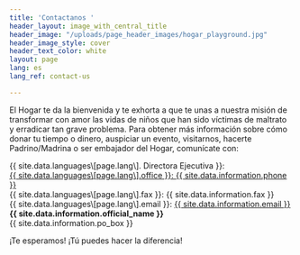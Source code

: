 ```yaml
---
title: 'Contactanos '
header_layout: image_with_central_title
header_image: "/uploads/page_header_images/hogar_playground.jpg"
header_image_style: cover
header_text_color: white
layout: page
lang: es
lang_ref: contact-us

---
```

El Hogar te da la bienvenida y te exhorta a que te unas a nuestra misión de transformar con amor las vidas de niños que han sido víctimas de maltrato y erradicar tan grave problema. Para obtener más información sobre cómo donar tu tiempo o dinero, auspiciar un evento, visitarnos, hacerte Padrino/Madrina o ser embajador del Hogar, comunícate con:

<div><div> {{ site.data.languages\[page.lang\]. Directora Ejecutiva }}: <a href= {{ Sra. Lymari Quiles Padilla, MHSA }}

<div><div> {{ site.data.languages\[page.lang\].office }}: <a href="tel:{{ site.data.information.phone }}">{{ site.data.information.phone }}</a>

</div> <div> {{ site.data.languages\[page.lang\].fax }}: {{ site.data.information.fax }} </div> <div> {{ site.data.languages\[page.lang\].email }}: <a href="mailto:{{ site.data.information.email }}">{{ site.data.information.email }}</a> </div>

<div class="mt-1 is-size-4 is-cursive">
<b>
{{ site.data.information.official_name }}
</b>
</div>
<div>
{{ site.data.information.po_box }}
</div>

¡Te esperamos! ¡Tú puedes hacer la diferencia!